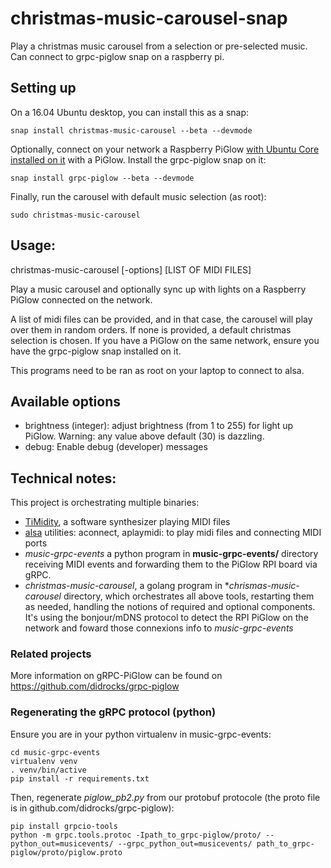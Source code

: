 # christmas-music-carousel-snap
Play a christmas music carousel from a selection or pre-selected music. Can connect to grpc-piglow snap on a raspberry pi.

## Setting up

On a 16.04 Ubuntu desktop, you can install this as a snap:

`snap install christmas-music-carousel --beta --devmode`

Optionally, connect on your network a Raspberry PiGlow
[with Ubuntu Core installed on it](https://developer.ubuntu.com/en/snappy/start/raspberry-pi-2/) with a PiGlow.
Install the grpc-piglow snap on it:

`snap install grpc-piglow --beta --devmode`

Finally, run the carousel with default music selection (as root):

`sudo christmas-music-carousel`

## Usage:
christmas-music-carousel [-options] [LIST OF MIDI FILES]

Play a music carousel and optionally sync up with lights on a Raspberry PiGlow
connected on the network.

A list of midi files can be provided, and in that case, the carousel will play
over them in random orders. If none is provided, a default christmas selection
is chosen.
If you have a PiGlow on the same network, ensure you have the grpc-piglow snap
installed on it.

This programs need to be ran as root on your laptop to connect to alsa.

## Available options

* brightness (integer): adjust brightness (from 1 to 255) for light up PiGlow. Warning: any value above default (30)
is dazzling.
* debug: Enable debug (developer) messages

## Technical notes:

This project is orchestrating multiple binaries:
* [TiMidity](http://timidity.sourceforge.net/), a software synthesizer playing MIDI files
* [alsa](http://www.alsa-project.org) utilities: aconnect, aplaymidi: to play midi files and connecting MIDI ports
* *music-grpc-events* a python program in **music-grpc-events/** directory receiving MIDI events and forwarding them to
the PiGlow RPI board via gRPC.
* *christmas-music-carousel*, a golang program in **chrismas-music-carousel* directory, which orchestrates all above
tools, restarting them as needed, handling the notions of required and optional components. It's using the bonjour/mDNS
protocol to detect the RPI PiGlow on the network and foward those connexions info to *music-grpc-events*

### Related projects

More information on gRPC-PiGlow can be found on https://github.com/didrocks/grpc-piglow

### Regenerating the gRPC protocol (python)
Ensure you are in your python virtualenv in music-grpc-events:
```
cd music-grpc-events
virtualenv venv
. venv/bin/active
pip install -r requirements.txt
```

Then, regenerate *piglow_pb2.py* from our protobuf protocole (the proto file is
in github.com/didrocks/grpc-piglow):

```
pip install grpcio-tools
python -m grpc.tools.protoc -Ipath_to_grpc-piglow/proto/ --python_out=musicevents/ --grpc_python_out=musicevents/ path_to_grpc-piglow/proto/piglow.proto
```
